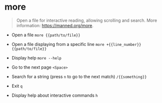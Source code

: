 # more
> Open a file for interactive reading, allowing scrolling and search.
> More information: <https://manned.org/more>.

- Open a file
`more {{path/to/file}}`

- Open a file displaying from a specific line
`more +{{line_number}} {{path/to/file}}`

- Display help
`more --help`

- Go to the next page
`<Space>`

- Search for a string (press `n` to go to the next match)
`/{{something}}`

- Exit
`q`

- Display help about interactive commands
`h`
